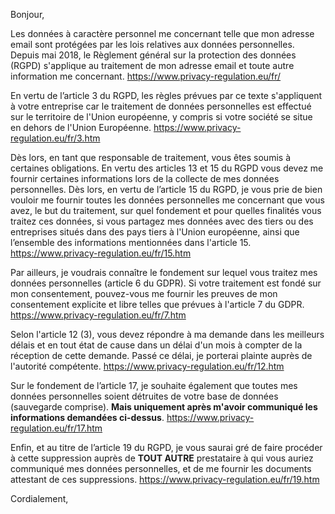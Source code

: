 Bonjour,

Les données à caractère personnel me concernant telle que mon adresse email sont protégées par les lois relatives aux données personnelles. Depuis mai 2018, le Règlement général sur la protection des données (RGPD) s'applique au traitement de mon adresse email et toute autre information me concernant.
https://www.privacy-regulation.eu/fr/

En vertu de l’article 3 du RGPD, les règles prévues par ce texte s'appliquent à votre entreprise car le traitement de données personnelles est effectué sur le territoire de l'Union européenne, y compris si votre société se situe en dehors de l'Union Européenne.
https://www.privacy-regulation.eu/fr/3.htm

Dès lors, en tant que responsable de traitement, vous êtes soumis à certaines obligations.
En vertu des articles 13 et 15 du RGPD vous devez me fournir certaines informations lors de la collecte de mes données personnelles. Dès lors, en vertu de l’article 15 du RGPD, je vous prie de bien vouloir me fournir toutes les données personnelles me concernant que vous avez, le but du traitement, sur quel fondement et pour quelles finalités vous traitez ces données, si vous partagez mes données avec des tiers ou des entreprises situés dans des pays tiers à l'Union européenne, ainsi que l’ensemble des informations mentionnées dans l'article 15.
https://www.privacy-regulation.eu/fr/15.htm

Par ailleurs, je voudrais connaître le fondement sur lequel vous traitez mes données personnelles (article 6 du GDPR). Si votre traitement est fondé sur mon consentement, pouvez-vous me fournir les preuves de mon consentement explicite et libre telles que prévues à l'article 7 du GDPR.
https://www.privacy-regulation.eu/fr/7.htm

Selon l'article 12 (3), vous devez répondre à ma demande dans les meilleurs délais et en tout état de cause dans un délai d'un mois à compter de la réception de cette demande. Passé ce délai, je porterai plainte auprès de l'autorité compétente.
https://www.privacy-regulation.eu/fr/12.htm

Sur le fondement de l’article 17, je souhaite également que toutes mes données personnelles soient détruites de votre base de données (sauvegarde comprise). **Mais uniquement après m'avoir communiqué les informations demandées ci-dessus**.
https://www.privacy-regulation.eu/fr/17.htm

Enfin, et au titre de l’article 19 du RGPD, je vous saurai gré de faire procéder à cette suppression auprès de **TOUT AUTRE** prestataire à qui vous auriez communiqué mes données personnelles, et de me fournir les documents attestant de ces suppressions.
https://www.privacy-regulation.eu/fr/19.htm

Cordialement,
